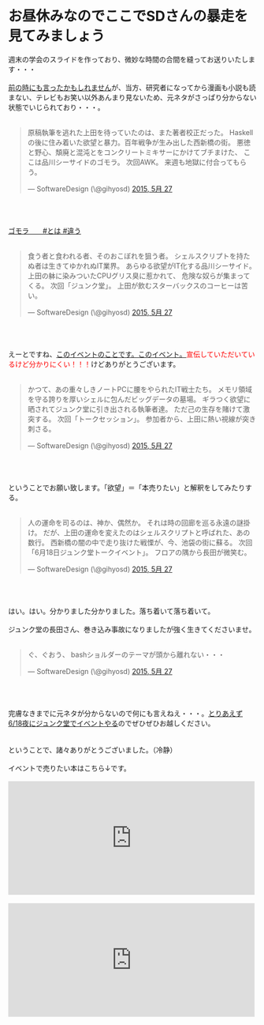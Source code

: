 # お昼休みなのでここでSDさんの暴走を見てみましょう
週末の学会のスライドを作っており、微妙な時間の合間を縫ってお送りいたします・・・<br />
<br />
<a href="http://blog.ueda.asia/?p=6240">前の時にも言ったかもしれません</a>が、当方、研究者になってから漫画も小説も読まない、テレビもお笑い以外あんまり見ないため、元ネタがさっぱり分からない状態でいじられており・・・。<br />
<br />
<blockquote class="twitter-tweet" lang="ja"><p lang="ja" dir="ltr">原稿執筆を逃れた上田を待っていたのは、また著者校正だった。&#10;Haskellの後に住み着いた欲望と暴力。百年戦争が生み出した西新橋の街。&#10;悪徳と野心、頽廃と混沌とをコンクリートミキサーにかけてブチまけた、&#10;ここは品川シーサイドのゴモラ。&#10;次回AWK。&#10;来週も地獄に付合ってもらう。</p>&mdash; SoftwareDesign (\@gihyosd) <a href="https://twitter.com/gihyosd/status/603521540164952065">2015, 5月 27</a></blockquote><br />
<script async src="//platform.twitter.com/widgets.js" charset="utf-8"></script><br />
<br />
<a href="https://www.google.co.jp/search?q=%E3%82%B4%E3%83%A2%E3%83%A9&espv=2&biw=1280&bih=728&source=lnms&tbm=isch&sa=X&ei=14VmVcicLoWl8QWEm4C4Ag&ved=0CAYQ_AUoAQ" target="_blank">ゴモラ　　#とは #違う</a><br />
<br />
<blockquote class="twitter-tweet" lang="ja"><p lang="ja" dir="ltr">食う者と食われる者、そのおこぼれを狙う者。&#10;シェルスクリプトを持たぬ者は生きてゆかれぬIT業界。&#10;あらゆる欲望がIT化する品川シーサイド。&#10;上田の躰に染みついたCPUグリス臭に惹かれて、&#10;危険な奴らが集まってくる。&#10;次回「ジュンク堂」。&#10;上田が飲むスターバックスのコーヒーは苦い。</p>&mdash; SoftwareDesign (\@gihyosd) <a href="https://twitter.com/gihyosd/status/603522603752423425">2015, 5月 27</a></blockquote><br />
<script async src="//platform.twitter.com/widgets.js" charset="utf-8"></script><br />
<br />
えーとですね、<a href="http://blog.ueda.asia/?p=6302" target="_blank">このイベントのことです。このイベント。</a><span style="color:red">宣伝していただいているけど分かりにくい！！！</span>けどありがとうございます。<br />
<br />
<blockquote class="twitter-tweet" lang="ja"><p lang="ja" dir="ltr">かつて、あの重々しきノートPCに腰をやられたIT戦士たち。&#10;メモリ領域を守る誇りを厚いシェルに包んだビッグデータの墓場。&#10;ギラつく欲望に晒されてジュンク堂に引き出される執筆者達。&#10;ただ己の生存を賭けて激突する。&#10;次回「トークセッション」。&#10;参加者から、上田に熱い視線が突き刺さる。</p>&mdash; SoftwareDesign (\@gihyosd) <a href="https://twitter.com/gihyosd/status/603523950291722240">2015, 5月 27</a></blockquote><br />
<script async src="//platform.twitter.com/widgets.js" charset="utf-8"></script><br />
<br />
ということでお願い致します。「欲望」＝「本売りたい」と解釈をしてみたりする。<br />
<br />
<blockquote class="twitter-tweet" lang="ja"><p lang="ja" dir="ltr">人の運命を司るのは、神か、偶然か。&#10;それは時の回廊を巡る永遠の謎掛け。&#10;だが、上田の運命を変えたのはシェルスクリプトと呼ばれた、あの数行。&#10;西新橋の闇の中で走り抜けた戦慄が、今、池袋の街に蘇る。&#10;次回「6月18日ジュンク堂トークイベント」。&#10;フロアの隅から長田が微笑む。</p>&mdash; SoftwareDesign (\@gihyosd) <a href="https://twitter.com/gihyosd/status/603525289440739328">2015, 5月 27</a></blockquote><br />
<script async src="//platform.twitter.com/widgets.js" charset="utf-8"></script><br />
<br />
はい。はい。分かりました分かりました。落ち着いて落ち着いて。<br />
<br />
ジュンク堂の長田さん、巻き込み事故になりましたが強く生きてくださいませ。<br />
<br />
<blockquote class="twitter-tweet" lang="ja"><p lang="ja" dir="ltr">ぐ、ぐおう、&#10;bashショルダーのテーマが頭から離れない・・・</p>&mdash; SoftwareDesign (\@gihyosd) <a href="https://twitter.com/gihyosd/status/603553891293089793">2015, 5月 27</a></blockquote><br />
<script async src="//platform.twitter.com/widgets.js" charset="utf-8"></script><br />
<br />
完膚なきまでに元ネタが分からないので何にも言えねえ・・・。<a href="http://blog.ueda.asia/?p=6302">とりあえず6/18夜にジュンク堂でイベントやる</a>のでぜひぜひお越しください。<br />
<br />
<br />
ということで、諸々ありがとうございました。（冷静）<br />
<br />
イベントで売りたい本はこちら↓です。<br />
<br />
<iframe marginwidth="0" marginheight="0" src="http://b.hatena.ne.jp/entry.parts?url=http%3A%2F%2Fgihyo.jp%2Fbook%2F2015%2F978-4-7741-7344-3" scrolling="no" frameborder="0" height="230" width="500"><div class="hatena-bookmark-detail-info"><a href="http://gihyo.jp/book/2015/978-4-7741-7344-3">シェルプログラミング実用テクニック：書籍案内｜技術評論社</a><a href="http://b.hatena.ne.jp/entry/gihyo.jp/book/2015/978-4-7741-7344-3">はてなブックマーク - シェルプログラミング実用テクニック：書籍案内｜技術評論社</a></div></iframe><br />
<br />
<iframe marginwidth="0" marginheight="0" src="http://b.hatena.ne.jp/entry.parts?url=http%3A%2F%2Fgihyo.jp%2Fbook%2F2015%2F978-4-7741-7369-6" scrolling="no" frameborder="0" height="230" width="500"><div class="hatena-bookmark-detail-info"><a href="http://gihyo.jp/book/2015/978-4-7741-7369-6">AWK実践入門：書籍案内｜技術評論社</a><a href="http://b.hatena.ne.jp/entry/gihyo.jp/book/2015/978-4-7741-7369-6">はてなブックマーク - AWK実践入門：書籍案内｜技術評論社</a></div></iframe>

